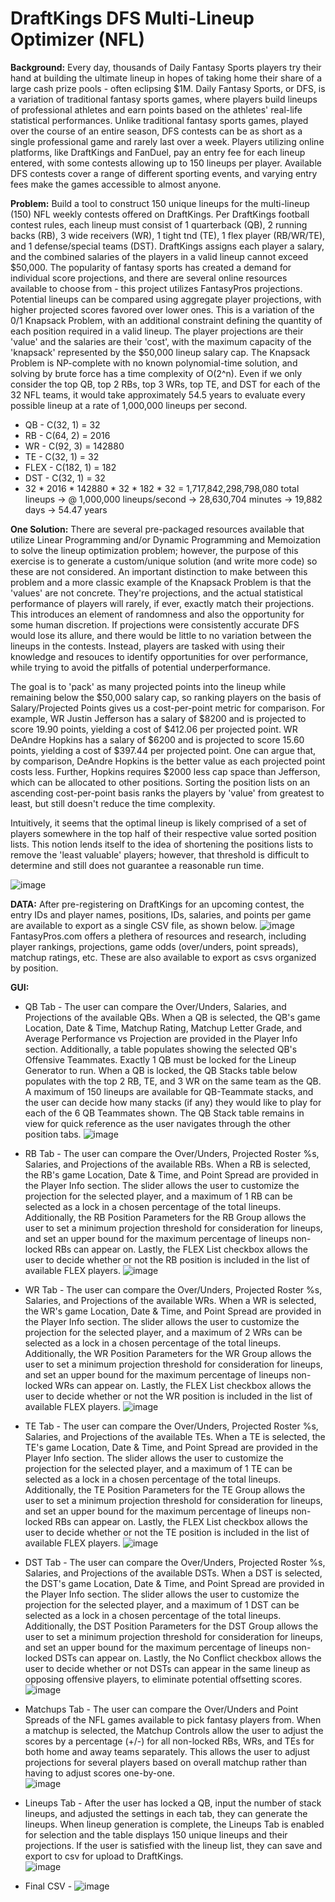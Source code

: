 # DraftKings DFS Multi-Lineup Optimizer (NFL)

**Background:** Every day, thousands of Daily Fantasy Sports players try their hand at building the ultimate lineup in hopes of taking home their share of a large cash prize pools - often eclipsing $1M. Daily Fantasy Sports, or DFS, is a variation of traditional fantasy sports games, where players build lineups of professional athletes and earn points based on the athletes' real-life statistical performances. Unlike traditional fantasy sports games, played over the course of an entire season, DFS contests can be as short as a single professional game and rarely last over a week. Players utilizing online platforms, like DraftKings and FanDuel, pay an entry fee for each lineup entered, with some contests allowing up to 150 lineups per player. Available DFS contests cover a range of different sporting events, and varying entry fees make the games accessible to almost anyone. 

**Problem:** Build a tool to construct 150 unique lineups for the multi-lineup (150) NFL weekly contests offered on DraftKings. Per DraftKings football contest rules, each lineup must consist of 1 quarterback (QB), 2 running backs (RB), 3 wide receivers (WR), 1 tight tnd (TE), 1 flex player (RB/WR/TE), and 1 defense/special teams (DST). DraftKings assigns each player a salary, and the combined salaries of the players in a valid lineup cannot exceed $50,000. The popularity of fantasy sports has created a demand for individual score projections, and there are several online resources available to choose from - this project utilizes FantasyPros projections. Potential lineups can be compared using aggregate player projections, with higher projected scores favored over lower ones. This is a variation of the 0/1 Knapsack Problem, with an additional constraint defining the quantity of each position required in a valid lineup. The player projections are their 'value' and the salaries are their 'cost', with the maximum capacity of the 'knapsack' represented by the $50,000 lineup salary cap. The Knapsack Problem is NP-complete with no known polynomial-time solution, and solving by brute force has a time complexity of O(2^n). Even if we only consider the top QB, top 2 RBs, top 3 WRs, top TE, and DST for each of the 32 NFL teams, it would take approximately 54.5 years to evaluate every possible lineup at a rate of 1,000,000 lineups per second.

- QB - C(32, 1) = 32
- RB - C(64, 2) = 2016
- WR - C(92, 3) = 142880
- TE - C(32, 1) = 32
- FLEX - C(182, 1) = 182
- DST - C(32, 1) = 32
- 32 * 2016 * 142880 * 32 * 182 * 32 = 1,717,842,298,798,080 total lineups -> @ 1,000,000 lineups/second -> 28,630,704 minutes -> 19,882 days -> 54.47 years

**One Solution:** There are several pre-packaged resources available that utilize Linear Programming and/or Dynamic Programming and Memoization to solve the lineup optimization problem; however, the purpose of this exercise is to generate a custom/unique solution (and write more code) so these are not considered. An important distinction to make between this problem and a more classic example of the Knapsack Problem is that the 'values' are not concrete. They're projections, and the actual statistical performance of players will rarely, if ever, exactly match their projections. This introduces an element of randomness and also the opportunity for some human discretion. If projections were consistently accurate DFS would lose its allure, and there would be little to no variation between the lineups in the contests. Instead, players are tasked with using their knowledge and resouces to identify opportunities for over performance, while trying to avoid the pitfalls of potential underperformance. 

The goal is to 'pack' as many projected points into the lineup while remaining below the $50,000 salary cap, so ranking players on the basis of Salary/Projected Points gives us a cost-per-point metric for comparison. For example, WR Justin Jefferson has a salary of $8200 and is projected to score 19.90 points, yielding a cost of $412.06 per projected point. WR DeAndre Hopkins has a salary of $6200 and is projected to score 15.60 points, yielding a cost of $397.44 per projected point. One can argue that, by comparison, DeAndre Hopkins is the better value as each projected point costs less. Further, Hopkins requires $2000 less cap space than Jefferson, which can be allocated to other positions. Sorting the position lists on an ascending cost-per-point basis ranks the players by 'value' from greatest to least, but still doesn't reduce the time complexity.

Intuitively, it seems that the optimal lineup is likely comprised of a set of players somewhere in the top half of their respective value sorted position lists. This notion lends itself to the idea of shortening the positions lists to remove the 'least valuable' players; however, that threshold is difficult to determine and still does not guarantee a reasonable run time. 





![image](https://user-images.githubusercontent.com/61070285/151268303-647e7530-807f-4cd1-857b-94bcafcd61ab.png)


**DATA:**
After pre-registering on DraftKings for an upcoming contest, the entry IDs and player names, positions, IDs, salaries, and points per game are available to export as a single CSV file, as shown below. 
![image](https://user-images.githubusercontent.com/61070285/151221467-be888c61-06f0-41dc-823d-845fce058bf3.png)
FantasyPros.com offers a plethera of resources and research, including player rankings, projections, game odds (over/unders, point spreads), matchup ratings, etc. These are also available to export as csvs organized by position. 

**GUI:**
- QB Tab - The user can compare the Over/Unders, Salaries, and Projections of the available QBs. When a QB is selected, the QB's game Location, Date & Time, Matchup Rating, Matchup Letter Grade, and Average Performance vs Projection are provided in the Player Info section. Additionally, a table populates showing the selected QB's Offensive Teammates. Exactly 1 QB must be locked for the Lineup Generator to run. When a QB is locked, the QB Stacks table below populates with the top 2 RB, TE, and 3 WR on the same team as the QB. A maximum of 150 lineups are available for QB-Teammate stacks, and the user can decide how many stacks (if any) they would like to play for each of the 6 QB Teammates shown. The QB Stack table remains in view for quick reference as the user navigates through the other position tabs. 
![image](https://user-images.githubusercontent.com/61070285/151221653-2b561240-ba3a-4231-93e7-0e3405504141.png)

- RB Tab - The user can compare the Over/Unders, Projected Roster %s, Salaries, and Projections of the available RBs. When a RB is selected, the RB's game Location, Date & Time, and Point Spread are provided in the Player Info section. The slider allows the user to customize the projection for the selected player, and a maximum of 1 RB can be selected as a lock in a chosen percentage of the total lineups. Additionally, the RB Position Parameters for the RB Group allows the user to set a minimum projection threshold for consideration for lineups, and set an upper bound for the maximum percentage of lineups non-locked RBs can appear on. Lastly, the FLEX List checkbox allows the user to decide whether or not the RB position is included in the list of available FLEX players. 
![image](https://user-images.githubusercontent.com/61070285/151221852-f24eba92-8a01-4e29-ba7d-cccd275b1b74.png)

- WR Tab - The user can compare the Over/Unders, Projected Roster %s, Salaries, and Projections of the available WRs. When a WR is selected, the WR's game Location, Date & Time, and Point Spread are provided in the Player Info section. The slider allows the user to customize the projection for the selected player, and a maximum of 2 WRs can be selected as a lock in a chosen percentage of the total lineups. Additionally, the WR Position Parameters for the WR Group allows the user to set a minimum projection threshold for consideration for lineups, and set an upper bound for the maximum percentage of lineups non-locked WRs can appear on. Lastly, the FLEX List checkbox allows the user to decide whether or not the WR position is included in the list of available FLEX players. 
![image](https://user-images.githubusercontent.com/61070285/151221975-c02ac858-dbdf-4311-8f29-8ba91eb34f4a.png)

- TE Tab - The user can compare the Over/Unders, Projected Roster %s, Salaries, and Projections of the available TEs. When a TE is selected, the TE's game Location, Date & Time, and Point Spread are provided in the Player Info section. The slider allows the user to customize the projection for the selected player, and a maximum of 1 TE can be selected as a lock in a chosen percentage of the total lineups. Additionally, the TE Position Parameters for the TE Group allows the user to set a minimum projection threshold for consideration for lineups, and set an upper bound for the maximum percentage of lineups non-locked RBs can appear on. Lastly, the FLEX List checkbox allows the user to decide whether or not the TE position is included in the list of available FLEX players. 
![image](https://user-images.githubusercontent.com/61070285/151222061-843b0a2e-8610-44b4-a4e2-50d58e5c449a.png)

- DST Tab - The user can compare the Over/Unders, Projected Roster %s, Salaries, and Projections of the available DSTs. When a DST is selected, the DST's game Location, Date & Time, and Point Spread are provided in the Player Info section. The slider allows the user to customize the projection for the selected player, and a maximum of 1 DST can be selected as a lock in a chosen percentage of the total lineups. Additionally, the DST Position Parameters for the DST Group allows the user to set a minimum projection threshold for consideration for lineups, and set an upper bound for the maximum percentage of lineups non-locked DSTs can appear on. Lastly, the No Conflict checkbox allows the user to decide whether or not DSTs can appear in the same lineup as opposing offensive players, to eliminate potential offsetting scores. 
![image](https://user-images.githubusercontent.com/61070285/151222183-d35a9725-1e1d-4385-94b7-ac45c96b1dac.png)

- Matchups Tab - The user can compare the Over/Unders and Point Spreads of the NFL games available to pick fantasy players from. When a matchup is selected, the Matchup Controls allow the user to adjust the scores by a percentage (+/-) for all non-locked RBs, WRs, and TEs for both home and away teams separately. This allows the user to adjust projections for several players based on overall matchup rather than having to adjust scores one-by-one.   
![image](https://user-images.githubusercontent.com/61070285/151222339-fe5cf9b1-6192-47c6-a28a-1880de0b0f9a.png)

- Lineups Tab - After the user has locked a QB, input the number of stack lineups, and adjusted the settings in each tab, they can generate the lineups. When lineup generation is complete, the Lineups Tab is enabled for selection and the table displays 150 unique lineups and their projections. If the user is satisfied with the lineup list, they can save and export to csv for upload to DraftKings.  
![image](https://user-images.githubusercontent.com/61070285/151223064-648ba600-ada9-48ce-b3e6-d47732d032ff.png)

- Final CSV - 
![image](https://user-images.githubusercontent.com/61070285/151223148-923346be-f164-4a65-8fbc-3113d53b9966.png)




















